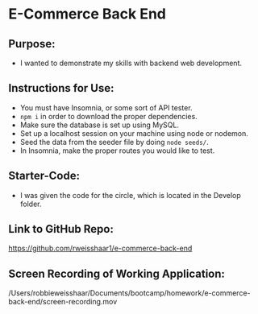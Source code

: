 # E-Commerce Back End

## Purpose:
- I wanted to demonstrate my skills with backend web development.

## Instructions for Use:
- You must have Insomnia, or some sort of API tester.
- `npm i` in order to download the proper dependencies.
- Make sure the database is set up using MySQL.
- Set up a localhost session on your machine using node or nodemon.
- Seed the data from the seeder file by doing `node seeds/`.
- In Insomnia, make the proper routes you would like to test.

## Starter-Code:
- I was given the code for the circle, which is located in the Develop folder.

## Link to GitHub Repo:
https://github.com/rweisshaar1/e-commerce-back-end

## Screen Recording of Working Application:
/Users/robbieweisshaar/Documents/bootcamp/homework/e-commerce-back-end/screen-recording.mov
